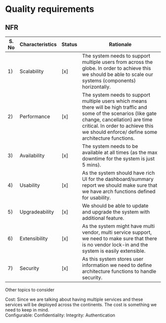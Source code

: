 # Quality requirements

## NFR

| S. No  | Characteristics | Status | Rationale |
| ----------- | -----------| ----------- | ----------- |
| 1) | Scalability |  [x] | The system needs to support multiple users from across the globe. In order to achieve this we should be able to scale our systems (components) horizontally. |
| 2) | Performance |  [x] | The system needs to support multiple users which means there will be high traffic and some of the scenarios (like gate change, cancellation) are time critical. In order to achieve this we should enforce/ define some architecture functions. |
| 3) | Availability |  [x] | The system needs to be available at all times (as the max downtime for the system is just 5 mins). |
| 4) | Usability |  [x] | As the system should have rich UI for the dashboard/summary report we should make sure that we have arch functions defined for usability. |
| 5) | Upgradeability |  [x] | We should be able to update and upgrade the system with additional feature. |
| 6) | Extensibility |  [x] | As the system might have multi vendor, multi service support, we need to make sure that there is no vendor lock-in and the system is easily extensible. |
| 7) | Security |  [x] | As this system stores user information we need to define architecture functions to handle security. |

Other topics to consider

Cost: Since we are talking about having multiple services and these services will be deployed across the continents. The cost is something we need to keep in mind.  
Configurable:
Confidentiality:
Integrity:
Authentication
